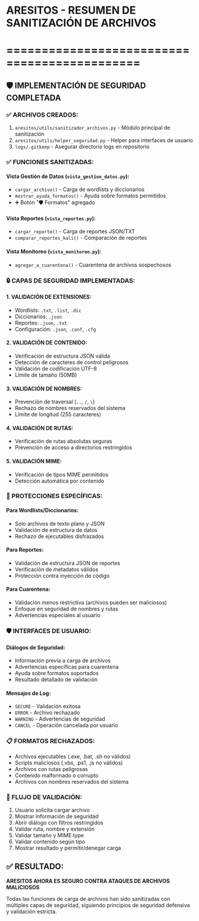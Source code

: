 # ARESITOS - RESUMEN DE SANITIZACIÓN DE ARCHIVOS
# =============================================

## 🛡️ IMPLEMENTACIÓN DE SEGURIDAD COMPLETADA

### ✅ ARCHIVOS CREADOS:
1. `aresitos/utils/sanitizador_archivos.py` - Módulo principal de sanitización
2. `aresitos/utils/helper_seguridad.py` - Helper para interfaces de usuario
3. `logs/.gitkeep` - Asegurar directorio logs en repositorio

### ✅ FUNCIONES SANITIZADAS:

#### Vista Gestión de Datos (`vista_gestion_datos.py`):
- `cargar_archivo()` - Carga de wordlists y diccionarios
- `mostrar_ayuda_formatos()` - Ayuda sobre formatos permitidos
- ➕ Botón "🛡️ Formatos" agregado

#### Vista Reportes (`vista_reportes.py`):
- `cargar_reporte()` - Carga de reportes JSON/TXT
- `comparar_reportes_kali()` - Comparación de reportes

#### Vista Monitoreo (`vista_monitoreo.py`):
- `agregar_a_cuarentena()` - Cuarentena de archivos sospechosos

### 🔒 CAPAS DE SEGURIDAD IMPLEMENTADAS:

#### 1. VALIDACIÓN DE EXTENSIONES:
- Wordlists: `.txt`, `.list`, `.dic`
- Diccionarios: `.json`
- Reportes: `.json`, `.txt`
- Configuración: `.json`, `.conf`, `.cfg`

#### 2. VALIDACIÓN DE CONTENIDO:
- Verificación de estructura JSON válida
- Detección de caracteres de control peligrosos
- Validación de codificación UTF-8
- Límite de tamaño (50MB)

#### 3. VALIDACIÓN DE NOMBRES:
- Prevención de traversal (`..`, `/`, `\`)
- Rechazo de nombres reservados del sistema
- Límite de longitud (255 caracteres)

#### 4. VALIDACIÓN DE RUTAS:
- Verificación de rutas absolutas seguras
- Prevención de acceso a directorios restringidos

#### 5. VALIDACIÓN MIME:
- Verificación de tipos MIME permitidos
- Detección automática por contenido

### 🚨 PROTECCIONES ESPECÍFICAS:

#### Para Wordlists/Diccionarios:
- Solo archivos de texto plano y JSON
- Validación de estructura de datos
- Rechazo de ejecutables disfrazados

#### Para Reportes:
- Validación de estructura JSON de reportes
- Verificación de metadatos válidos
- Protección contra inyección de código

#### Para Cuarentena:
- Validación menos restrictiva (archivos pueden ser maliciosos)
- Enfoque en seguridad de nombres y rutas
- Advertencias especiales al usuario

### 🛡️ INTERFACES DE USUARIO:

#### Diálogos de Seguridad:
- Información previa a carga de archivos
- Advertencias específicas para cuarentena
- Ayuda sobre formatos soportados
- Resultado detallado de validación

#### Mensajes de Log:
- `SECURE` - Validación exitosa
- `ERROR` - Archivo rechazado
- `WARNING` - Advertencias de seguridad
- `CANCEL` - Operación cancelada por usuario

### 📋 FORMATOS RECHAZADOS:
- Archivos ejecutables (.exe, .bat, .sh no válidos)
- Scripts maliciosos (.vbs, .ps1, .js no válidos)
- Archivos con rutas peligrosas
- Contenido malformado o corrupto
- Archivos con nombres reservados del sistema

### 🔄 FLUJO DE VALIDACIÓN:
1. Usuario solicita cargar archivo
2. Mostrar información de seguridad
3. Abrir diálogo con filtros restringidos
4. Validar ruta, nombre y extensión
5. Validar tamaño y MIME type
6. Validar contenido según tipo
7. Mostrar resultado y permitir/denegar carga

## ✅ RESULTADO:
**ARESITOS AHORA ES SEGURO CONTRA ATAQUES DE ARCHIVOS MALICIOSOS**

Todas las funciones de carga de archivos han sido sanitizadas con múltiples capas de seguridad, siguiendo principios de seguridad defensiva y validación estricta.
